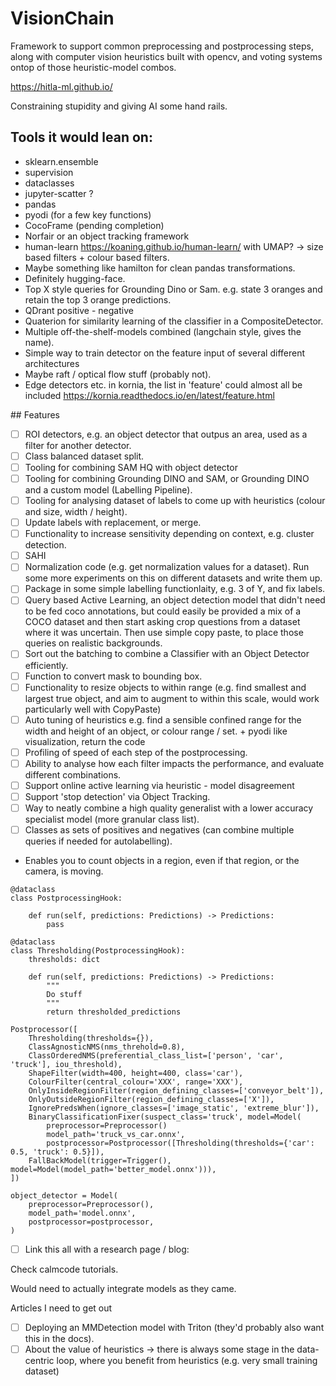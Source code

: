 # VisionChain
Framework to support common preprocessing and postprocessing steps, along with computer vision heuristics built with opencv, and voting systems ontop of those heuristic-model combos. 

https://hitla-ml.github.io/

Constraining stupidity and giving AI some hand rails.

## Tools it would lean on: 

* sklearn.ensemble
* supervision
* dataclasses
* jupyter-scatter ? 
* pandas
* pyodi (for a few key functions) 
* CocoFrame (pending completion)
* Norfair or an object tracking framework
* human-learn https://koaning.github.io/human-learn/ with UMAP?  -> size based filters + colour based filters. 
* Maybe something like hamilton for clean pandas transformations.
* Definitely hugging-face.
* Top X style queries for Grounding Dino or Sam. e.g. state 3 oranges and retain the top 3 orange predictions.
* QDrant positive - negative 
* Quaterion for similarity learning of the classifier in a CompositeDetector.
* Multiple off-the-shelf-models combined (langchain style, gives the name).
* Simple way to train detector on the feature input of several different architectures
* Maybe raft / optical flow stuff (probably not). 
* Edge detectors etc. in kornia, the list in 'feature' could almost all be included https://kornia.readthedocs.io/en/latest/feature.html

## Features 
- [ ] ROI detectors, e.g. an object detector that outpus an area, used as a filter for another detector.
- [ ] Class balanced dataset split.
- [ ] Tooling for combining SAM HQ with object detector
- [ ] Tooling for combining Grounding DINO and SAM, or Grounding DINO and a custom model (Labelling Pipeline).
- [ ] Tooling for analysing dataset of labels to come up with heuristics (colour and size, width / height).
- [ ] Update labels with replacement, or merge.
- [ ] Functionality to increase sensitivity depending on context, e.g. cluster detection. 
- [ ] SAHI
- [ ] Normalization code (e.g. get normalization values for a dataset). Run some more experiments on this on different datasets and write them up.
- [ ] Package in some simple labelling functionlaity, e.g. 3 of Y, and fix labels.
- [ ] Query based Active Learning, an object detection model that didn't need to be fed coco annotations, but could easily be provided a mix of a COCO dataset and then start asking crop questions from a dataset where it was uncertain. Then use simple copy paste, to place those queries on realistic backgrounds.
- [ ] Sort out the batching to combine a Classifier with an Object Detector efficiently.
- [ ] Function to convert mask to bounding box.
- [ ] Functionality to resize objects to within range (e.g. find smallest and largest true object, and aim to augment to within this scale, would work particularly well with CopyPaste)
- [ ] Auto tuning of heuristics e.g. find a sensible confined range for the width and height of an object, or colour range / set.  + pyodi like visualization, return the code
- [ ] Profiling of speed of each step of the postprocessing.
- [ ] Ability to analyse how each filter impacts the performance, and evaluate different combinations.
- [ ] Support online active learning via heuristic - model disagreement
- [ ] Support 'stop detection' via Object Tracking.
- [ ] Way to neatly combine a high quality generalist with a lower accuracy specialist model (more granular class list).
- [ ] Classes as sets of positives and negatives (can combine multiple queries if needed for autolabelling). 

* Enables you to count objects in a region, even if that region, or the camera, is moving.

```
@dataclass 
class PostprocessingHook: 

    def run(self, predictions: Predictions) -> Predictions:
        pass

```

```
@dataclass
class Thresholding(PostprocessingHook): 
    thresholds: dict 

    def run(self, predictions: Predictions) -> Predictions: 
        """
        Do stuff
        """
        return thresholded_predictions
```

```
Postprocessor([
    Thresholding(thresholds={}),
    ClassAgnosticNMS(nms_threhold=0.8),
    ClassOrderedNMS(preferential_class_list=['person', 'car', 'truck'], iou_threshold), 
    ShapeFilter(width=400, height=400, class='car'),
    ColourFilter(central_colour='XXX', range='XXX'),
    OnlyInsideRegionFilter(region_defining_classes=['conveyor_belt']),
    OnlyOutsideRegionFilter(region_defining_classes=['X']),
    IgnorePredsWhen(ignore_classes=['image_static', 'extreme_blur']),
    BinaryClassificationFixer(suspect_class='truck', model=Model(
        preprocessor=Preprocessor()
        model_path='truck_vs_car.onnx',
        postprocessor=Postprocessor([Thresholding(thresholds={'car': 0.5, 'truck': 0.5}]),
    FallBackModel(trigger=Trigger(), model=Model(model_path='better_model.onnx'))),
])
```


```
object_detector = Model(
    preprocessor=Preprocessor(),
    model_path='model.onnx',
    postprocessor=postprocessor,
) 
```

- [ ] Link this all with a research page / blog: 
      

Check calmcode tutorials.

Would need to actually integrate models as they came. 

Articles I need to get out 
- [ ] Deploying an MMDetection model with Triton (they'd probably also want this in the docs).
- [ ] About the value of heuristics -> there is always some stage in the data-centric loop, where you benefit from heuristics (e.g. very small training dataset) 
